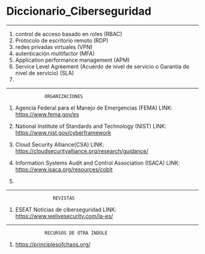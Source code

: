 # Diccionario_Ciberseguridad
-----------------------------------------------------------


1. control de acceso basado en roles (RBAC)
2. Protocolo de escritorio remoto (RDP)
3. redes privadas virtuales (VPN)
4. autenticación multifactor (MFA)
5. Application performance management (APM)
6. Service Level Agreement (Acuerdo de nivel de servicio o Garantía de nivel de servicio) (SLA)
7. 
-----------------------------------------------------------
                  ORGANIZACIONES

1. Agencia Federal para el Manejo de Emergencias (FEMA)
  LINK: https://www.fema.gov/es
  
2. National Institute of Standards and Technology (NIST)
  LINK: https://www.nist.gov/cyberframework
  
3. Cloud Security Alliance(CSA)
  LINK: https://cloudsecurityalliance.org/research/guidance/
  
4. Information Systems Audit and Control Association (ISACA)
  LINK: https://www.isaca.org/resources/cobit
  
5.    
-----------------------------------------------------------
                     REVISTAS
1. ESEAT Noticias de ciberseguridad
 LINK: https://www.welivesecurity.com/la-es/ 

-----------------------------------------------------------
                  RECURSOS DE OTRA INDOLE
1. https://principlesofchaos.org/ 
